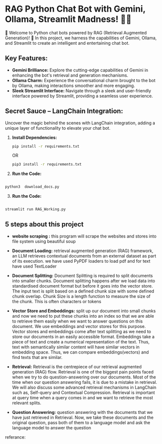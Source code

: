 # RAG Python Chat Bot with Gemini, Ollama, Streamlit Madness! 🤖💬

🚀 Welcome to  Python chat bots powered by RAG (Retrieval Augmented Generation)! 🐍 In this project, we harness the capabilities of Gemini, Ollama, and Streamlit to create an intelligent and entertaining chat bot.

## Key Features:

- **Gemini Brilliance:** Explore the cutting-edge capabilities of Gemini in enhancing the bot's retrieval and generation mechanisms.
- **Ollama Charm:** Experience the conversational charm brought to the bot by Ollama, making interactions smoother and more engaging.
- **Sleek Streamlit Interface:** Navigate through a sleek and user-friendly interface powered by Streamlit, providing a seamless user experience.

## Secret Sauce – LangChain Integration:
Uncover the magic behind the scenes with LangChain integration, adding a unique layer of functionality to elevate your chat bot.


1.  **Install Dependencies:**
    ```bash
    pip install -r requirements.txt
    ```
     OR
    
    ```bash
    pip3 install -r requirements.txt
    
    ```
2. **Run the Code:**
 ```bash

 python3  download_docs.py
```
3. **Run the Code:**
 ```bash
 
 streamlit run RAG_Working.py
```

## 5 steps about this project
- **website scraping :** this program will scrape the websites and stores into file system using beautiful soup 
- **Document Loading:** retrieval augmented generation (RAG) framework, an LLM retrieves contextual documents from an external dataset as part of its execution.
                        we have used PyPDF loaders to load pdf and for text have used TextLoader
                        
- **Document Splitting:** Document Splitting is required to split documents into smaller chunks. Document splitting happens after we load data into standardised document format but before it goes into the vector store.
                            The input text is split based on a defined chunk size with some defined chunk overlap. Chunk Size is a length function to measure the size of the chunk. This is often characters or tokens


- **Vector Store and Embeddings:** split up our document into small chunks and now we need to put these chunks into an index so that we are able to retrieve them easily when we want to answer questions on this document. We use embeddings and vector stores for this purpose.
                                Vector stores and embeddings come after text splitting as we need to store our documents in an easily accessible format. Embeddings take a piece of text and create a numerical representation of the text. Thus, text with semantically similar content will have similar vectors in embedding space. Thus, we can compare embeddings(vectors) and find texts that are similar.

- **Retrieval:** Retrieval is the centrepiece of our retrieval augmented generation (RAG) flow. Retrieval is one of the biggest pain points faced when we try to do question-answering over our documents. Most of the time when our question answering fails, it is due to a mistake in retrieval. We will also discuss some advanced retrieval mechanisms in LangChain such as, Self-query and Contextual Compression. Retrieval is important at query time when a query comes in and we want to retrieve the most relevant splits.
- **Question Answering:** question answering with the documents that we have just retrieved in Retrieval. Now, we take these documents and the original question, pass both of them to a language model and ask the language model to answer the question
                         


referance:
